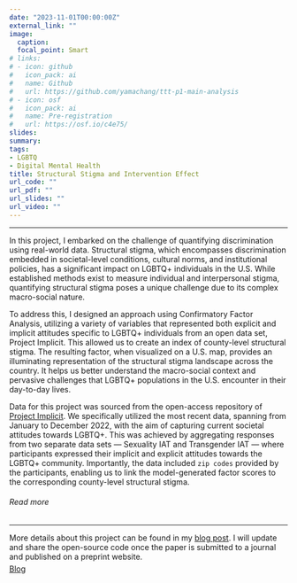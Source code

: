 ```yaml
---
date: "2023-11-01T00:00:00Z"
external_link: ""
image:
  caption: 
  focal_point: Smart
# links:
# - icon: github
#   icon_pack: ai
#   name: Github
#   url: https://github.com/yamachang/ttt-p1-main-analysis
# - icon: osf
#   icon_pack: ai
#   name: Pre-registration
#   url: https://osf.io/c4e75/
slides: 
summary: 
tags:
- LGBTQ
- Digital Mental Health
title: Structural Stigma and Intervention Effect
url_code: ""
url_pdf: ""
url_slides: ""
url_video: ""
---
```


<hr>
<p>In this project, I embarked on the challenge of quantifying discrimination using real-world data. Structural stigma, which encompasses discrimination embedded in societal-level conditions, cultural norms, and institutional policies, has a significant impact on LGBTQ+ individuals in the U.S. While established methods exist to measure individual and interpersonal stigma, quantifying structural stigma poses a unique challenge due to its complex macro-social nature.

To address this, I designed an approach using Confirmatory Factor Analysis, utilizing a variety of variables that represented both explicit and implicit attitudes specific to LGBTQ+ individuals from an open data set, Project Implicit. This allowed us to create an index of county-level structural stigma. The resulting factor, when visualized on a U.S. map, provides an illuminating representation of the structural stigma landscape across the country. It helps us better understand the macro-social context and pervasive challenges that LGBTQ+ populations in the U.S. encounter in their day-to-day lives.</p>
                    <p>Data for this project was sourced from the open-access repository of <a href="https://osf.io/y9hiq/">Project Implicit</a>. We specifically utilized the most recent data, spanning from January to December 2022, with the aim of capturing current societal attitudes towards LGBTQ+. This was achieved by aggregating responses from two separate data sets — Sexuality IAT and Transgender IAT — where participants expressed their implicit and explicit attitudes towards the LGBTQ+ community. Importantly, the data included <code>zip codes</code> provided by the participants, enabling us to link the model-generated factor scores to the corresponding county-level structural stigma.</p>
                    <h6>Read more</h6>
                    <hr>
                    <span>More details about this project can be found in my <a
                        href="https://yamachang.github.io/post-project-stigma/">blog post</a>. I will update and share the open-source code once the paper is submitted to a journal and published on a preprint website.</span>
                    <div style="margin-top: 5px;">
                      <a class="btn btn-primary btn text-uppercase js-scroll-trigger"
                        href="https://yamachang.github.io/post-project-stigma/">Blog</a>
                      <!-- a class="btn btn-secondary btn text-uppercase js-scroll-trigger"
                        href="https://github.com/holtzy/the-NB-COMO-Project">Github</a -->
                      <!-- a class="btn btn-secondary btn text-uppercase js-scroll-trigger"
                        href="https://jamanetwork.com/journals/jamapsychiatry/fullarticle/2720421">Paper</a -->
                    </div>

